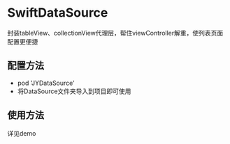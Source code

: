 # SwiftDataSource
封装tableView、collectionView代理层，帮住viewController解重，使列表页面配置更便捷
## 配置方法
- pod 'JYDataSource'
- 将DataSource文件夹导入到项目即可使用
## 使用方法
详见demo
